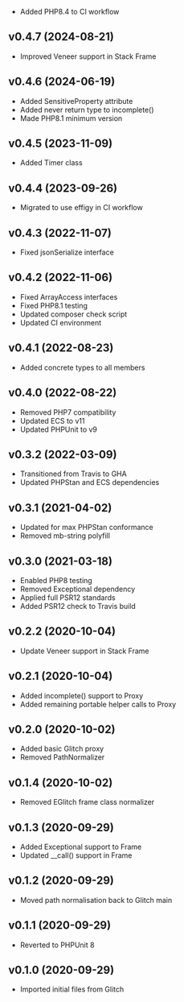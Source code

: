 * Added PHP8.4 to CI workflow

## v0.4.7 (2024-08-21)
* Improved Veneer support in Stack Frame

## v0.4.6 (2024-06-19)
* Added SensitiveProperty attribute
* Added never return type to incomplete()
* Made PHP8.1 minimum version

## v0.4.5 (2023-11-09)
* Added Timer class

## v0.4.4 (2023-09-26)
* Migrated to use effigy in CI workflow

## v0.4.3 (2022-11-07)
* Fixed jsonSerialize interface

## v0.4.2 (2022-11-06)
* Fixed ArrayAccess interfaces
* Fixed PHP8.1 testing
* Updated composer check script
* Updated CI environment

## v0.4.1 (2022-08-23)
* Added concrete types to all members

## v0.4.0 (2022-08-22)
* Removed PHP7 compatibility
* Updated ECS to v11
* Updated PHPUnit to v9

## v0.3.2 (2022-03-09)
* Transitioned from Travis to GHA
* Updated PHPStan and ECS dependencies

## v0.3.1 (2021-04-02)
* Updated for max PHPStan conformance
* Removed mb-string polyfill

## v0.3.0 (2021-03-18)
* Enabled PHP8 testing
* Removed Exceptional dependency
* Applied full PSR12 standards
* Added PSR12 check to Travis build

## v0.2.2 (2020-10-04)
* Update Veneer support in Stack Frame

## v0.2.1 (2020-10-04)
* Added incomplete() support to Proxy
* Added remaining portable helper calls to Proxy

## v0.2.0 (2020-10-02)
* Added basic Glitch proxy
* Removed PathNormalizer

## v0.1.4 (2020-10-02)
* Removed EGlitch frame class normalizer

## v0.1.3 (2020-09-29)
* Added Exceptional support to Frame
* Updated __call() support in Frame

## v0.1.2 (2020-09-29)
* Moved path normalisation back to Glitch main

## v0.1.1 (2020-09-29)
* Reverted to PHPUnit 8

## v0.1.0 (2020-09-29)
* Imported initial files from Glitch
